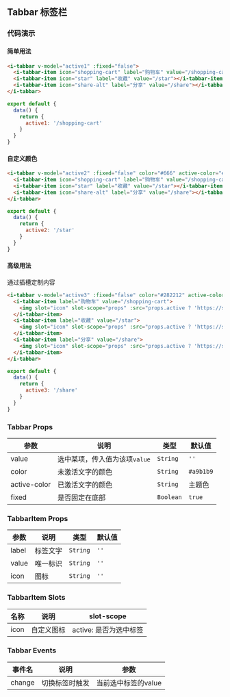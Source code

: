 ## Tabbar 标签栏

### 代码演示

#### 简单用法

```html
<i-tabbar v-model="active1" :fixed="false">
  <i-tabbar-item icon="shopping-cart" label="购物车" value="/shopping-cart"></i-tabbar-item>
  <i-tabbar-item icon="star" label="收藏" value="/star"></i-tabbar-item>
  <i-tabbar-item icon="share-alt" label="分享" value="/share"></i-tabbar-item>
</i-tabbar>
```

```javascript
export default {
  data() {
    return {
      active1: '/shopping-cart'
    }
  }
}
```

#### 自定义颜色

```html
<i-tabbar v-model="active2" :fixed="false" color="#666" active-color="#ff7e4a">
  <i-tabbar-item icon="shopping-cart" label="购物车" value="/shopping-cart"></i-tabbar-item>
  <i-tabbar-item icon="star" label="收藏" value="/star"></i-tabbar-item>
  <i-tabbar-item icon="share-alt" label="分享" value="/share"></i-tabbar-item>
</i-tabbar>
```

```javascript
export default {
  data() {
    return {
      active2: '/star'
    }
  }
}
```

#### 高级用法

通过插槽定制内容

```html
<i-tabbar v-model="active3" :fixed="false" color="#282212" active-color="#f7c635">
  <i-tabbar-item label="购物车" value="/shopping-cart">
    <img slot="icon" slot-scope="props" :src="props.active ? 'https://s1.ax2x.com/2018/11/02/5mFinO.png' : 'https://s1.ax2x.com/2018/11/02/5mF2Qq.png'">
  </i-tabbar-item>
  <i-tabbar-item label="收藏" value="/star">
    <img slot="icon" slot-scope="props" :src="props.active ? 'https://s1.ax2x.com/2018/11/02/5mFoZr.png' : 'https://s1.ax2x.com/2018/11/02/5mF7ce.png'">
  </i-tabbar-item>
  <i-tabbar-item label="分享" value="/share">
    <img slot="icon" slot-scope="props" :src="props.active ? 'https://s1.ax2x.com/2018/11/02/5mFRid.png' : 'https://s1.ax2x.com/2018/11/02/5mFnXR.png'">
  </i-tabbar-item>
</i-tabbar>
```

```javascript
export default {
  data() {
    return {
      active3: '/share'
    }
  }
}
```

### Tabbar Props

| 参数 | 说明 | 类型 | 默认值 |
|------|------|------|------|
| value | 选中某项，传入值为该项`value` | `String` | `''` |
| color | 未激活文字的颜色 | `String` | `#a9b1b9` |
| active-color | 已激活文字的颜色 | `String` | 主题色 |
| fixed | 是否固定在底部 | `Boolean` | `true` |

### TabbarItem Props

| 参数 | 说明 | 类型 | 默认值 |
|------|------|------|------|
| label | 标签文字 | `String` | `''` |
| value | 唯一标识 | `String` | `''` |
| icon | 图标 | `String` | `''` |

### TabbarItem Slots

| 名称 | 说明 | slot-scope |
|------|------|------|
| icon | 自定义图标 | active: 是否为选中标签 |

### Tabbar Events

| 事件名 | 说明 | 参数 |
|------|------|------|
| change | 切换标签时触发 | 当前选中标签的value |